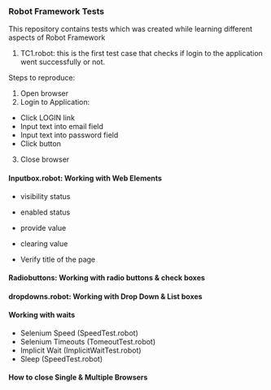 ### Robot Framework Tests

This repository contains tests which was created while learning different aspects of Robot Framework

1. TC1.robot: this is the first test case that checks if login to the application went successfully or not. 

Steps to reproduce:
1. Open browser
2. Login to Application:
  - Click LOGIN link
  - Input text into email field
  - Input text into password field
  - Click button
3. Close browser

#### Inputbox.robot: Working with Web Elements
- visibility status
- enabled status
- provide value
- clearing value

- Verify title of the page


#### Radiobuttons: Working with radio buttons & check boxes

#### dropdowns.robot: Working with Drop Down & List boxes

#### Working with waits

- Selenium Speed (SpeedTest.robot)
- Selenium Timeouts (TomeoutTest.robot)
- Implicit Wait (ImplicitWaitTest.robot)
- Sleep (SpeedTest.robot)


#### How to close Single & Multiple Browsers
